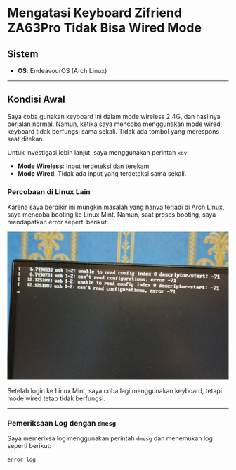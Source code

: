 # Mengatasi Keyboard Zifriend ZA63Pro Tidak Bisa Wired Mode

## Sistem
- **OS**: EndeavourOS (Arch Linux)

---

## Kondisi Awal
Saya coba gunakan keyboard ini dalam mode wireless 2.4G, dan hasilnya berjalan normal. Namun, ketika saya mencoba menggunakan mode wired, keyboard tidak berfungsi sama sekali. Tidak ada tombol yang merespons saat ditekan.

Untuk investigasi lebih lanjut, saya menggunakan perintah `xev`:
- **Mode Wireless**: Input terdeteksi dan terekam.
- **Mode Wired**: Tidak ada input yang terdeteksi sama sekali.

### Percobaan di Linux Lain
Karena saya berpikir ini mungkin masalah yang hanya terjadi di Arch Linux, saya mencoba booting ke Linux Mint. Namun, saat proses booting, saya mendapatkan error seperti berikut:

<img src="https://raw.githubusercontent.com/rizkia-as-pac/fix-zifriend-za63pro-on-linux/refs/heads/main/1734652914276.jpg" width="600">

Setelah login ke Linux Mint, saya coba lagi menggunakan keyboard, tetapi mode wired tetap tidak berfungsi.

---

### Pemeriksaan Log dengan `dmesg`
Saya memeriksa log menggunakan perintah `dmesg` dan menemukan log seperti berikut:

```log
error log
```
